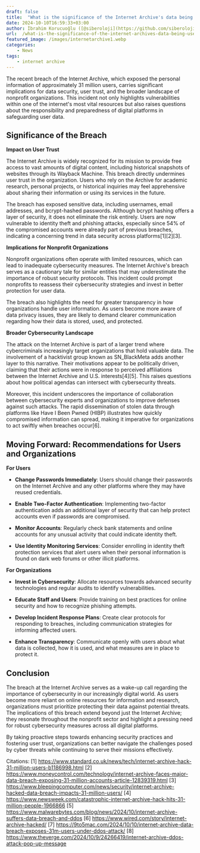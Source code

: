 ```yaml
---
draft: false
title:  "What is the significance of the Internet Archive's data being used in the breach?"
date: 2024-10-10T16:59:33+03:00
author: İbrahim Korucuoğlu ([@siberoloji](https://github.com/siberoloji))
url:  /what-is-the-significance-of-the-internet-archives-data-being-used-in-the-breach/
featured_image: /images/internetarchive1.webp
categories:
    - News
tags:
    - internet archive
---
```



The recent breach of the Internet Archive, which exposed the personal information of approximately 31 million users, carries significant implications for data security, user trust, and the broader landscape of nonprofit organizations. This incident not only highlights vulnerabilities within one of the internet's most vital resources but also raises questions about the responsibility and preparedness of digital platforms in safeguarding user data.

## Significance of the Breach

**Impact on User Trust**

The Internet Archive is widely recognized for its mission to provide free access to vast amounts of digital content, including historical snapshots of websites through its Wayback Machine. This breach directly undermines user trust in the organization. Users who rely on the Archive for academic research, personal projects, or historical inquiries may feel apprehensive about sharing their information or using its services in the future.

The breach has exposed sensitive data, including usernames, email addresses, and bcrypt-hashed passwords. Although bcrypt hashing offers a layer of security, it does not eliminate the risk entirely. Users are now vulnerable to identity theft and phishing attacks, especially since 54% of the compromised accounts were already part of previous breaches, indicating a concerning trend in data security across platforms[1][2][3].

**Implications for Nonprofit Organizations**

Nonprofit organizations often operate with limited resources, which can lead to inadequate cybersecurity measures. The Internet Archive's breach serves as a cautionary tale for similar entities that may underestimate the importance of robust security protocols. This incident could prompt nonprofits to reassess their cybersecurity strategies and invest in better protection for user data.

The breach also highlights the need for greater transparency in how organizations handle user information. As users become more aware of data privacy issues, they are likely to demand clearer communication regarding how their data is stored, used, and protected.

**Broader Cybersecurity Landscape**

The attack on the Internet Archive is part of a larger trend where cybercriminals increasingly target organizations that hold valuable data. The involvement of a hacktivist group known as SN_BlackMeta adds another layer to this narrative. Their motivations appear to be politically driven, claiming that their actions were in response to perceived affiliations between the Internet Archive and U.S. interests[4][5]. This raises questions about how political agendas can intersect with cybersecurity threats.

Moreover, this incident underscores the importance of collaboration between cybersecurity experts and organizations to improve defenses against such attacks. The rapid dissemination of stolen data through platforms like Have I Been Pwned (HIBP) illustrates how quickly compromised information can spread, making it imperative for organizations to act swiftly when breaches occur[6].

## Moving Forward: Recommendations for Users and Organizations

**For Users**

* **Change Passwords Immediately**: Users should change their passwords on the Internet Archive and any other platforms where they may have reused credentials.

* **Enable Two-Factor Authentication**: Implementing two-factor authentication adds an additional layer of security that can help protect accounts even if passwords are compromised.

* **Monitor Accounts**: Regularly check bank statements and online accounts for any unusual activity that could indicate identity theft.

* **Use Identity Monitoring Services**: Consider enrolling in identity theft protection services that alert users when their personal information is found on dark web forums or other illicit platforms.

**For Organizations**

* **Invest in Cybersecurity**: Allocate resources towards advanced security technologies and regular audits to identify vulnerabilities.

* **Educate Staff and Users**: Provide training on best practices for online security and how to recognize phishing attempts.

* **Develop Incident Response Plans**: Create clear protocols for responding to breaches, including communication strategies for informing affected users.

* **Enhance Transparency**: Communicate openly with users about what data is collected, how it is used, and what measures are in place to protect it.

## Conclusion

The breach at the Internet Archive serves as a wake-up call regarding the importance of cybersecurity in our increasingly digital world. As users become more reliant on online resources for information and research, organizations must prioritize protecting their data against potential threats. The implications of this breach extend beyond just the Internet Archive; they resonate throughout the nonprofit sector and highlight a pressing need for robust cybersecurity measures across all digital platforms.

By taking proactive steps towards enhancing security practices and fostering user trust, organizations can better navigate the challenges posed by cyber threats while continuing to serve their missions effectively.

Citations: [1] <https://www.standard.co.uk/news/tech/internet-archive-hack-31-million-users-b1186998.html> [2] <https://www.moneycontrol.com/technology/internet-archive-faces-major-data-breach-exposing-31-million-accounts-article-12839319.html> [3] <https://www.bleepingcomputer.com/news/security/internet-archive-hacked-data-breach-impacts-31-million-users/> [4] <https://www.newsweek.com/catastrophic-internet-archive-hack-hits-31-million-people-1966866> [5] <https://www.malwarebytes.com/blog/news/2024/10/internet-archive-suffers-data-breach-and-ddos> [6] <https://www.wired.com/story/internet-archive-hacked/> [7] <https://9to5mac.com/2024/10/10/internet-archive-data-breach-exposes-31m-users-under-ddos-attack/> [8] <https://www.theverge.com/2024/10/9/24266419/internet-archive-ddos-attack-pop-up-message>
